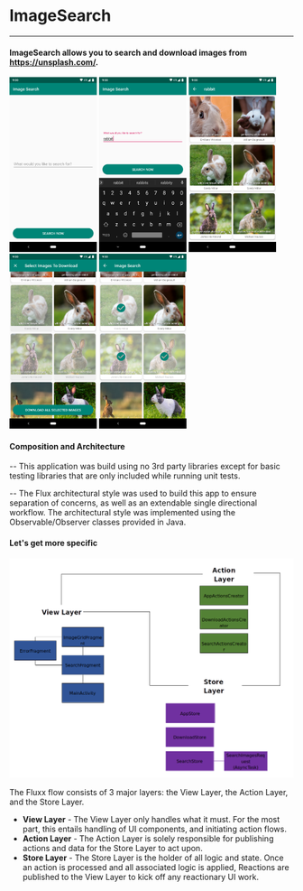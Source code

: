 # ImageSearch

------

#### ImageSearch allows you to search and download images from https://unsplash.com/.



<a href="url"><img src="https://github.com/ptmr3/image-search/blob/master/doc/Screenshot_1.png" width="155" ></a>
<a href="url"><img src="https://github.com/ptmr3/image-search/blob/master/doc/Screenshot_2.png" width="155" ></a>
<a href="url"><img src="https://github.com/ptmr3/image-search/blob/master/doc/Screenshot_3.png" width="155" ></a>
<a href="url"><img src="https://github.com/ptmr3/image-search/blob/master/doc/Screenshot_4.png" width="155" ></a>
<a href="url"><img src="https://github.com/ptmr3/image-search/blob/master/doc/Screenshot_5.png" width="155" ></a>


#### Composition and Architecture

--  This application was build using no 3rd party libraries except for basic
testing libraries that are only included while running unit tests.

--  The Flux architectural style was used to build this app to ensure
  separation of concerns, as well as an extendable single directional workflow.
  The architectural style was implemented using the Observable/Observer classes provided in Java.


####   Let's get more specific

![ImageSearchArch](https://github.com/ptmr3/image-search/blob/master/doc/ImageSearchArch.png)



The Fluxx flow consists of 3 major layers: the View Layer, the Action Layer, and the Store Layer.

- **View Layer** - The View Layer only handles what it must. For the most part, this entails
handling of UI components, and initiating action flows.
- **Action Layer** - The Action Layer is solely responsible for publishing
actions and data for the Store Layer to act upon.
- **Store Layer** -  The Store Layer is the holder of all logic and state.
Once an action is processed and all associated logic is applied, Reactions
are published to the View Layer to kick off any reactionary UI work.
